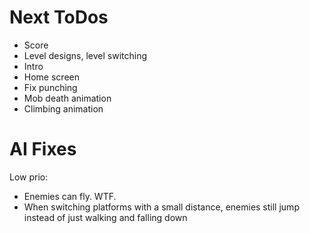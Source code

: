 Next ToDos
==========

* Score
* Level designs, level switching
* Intro
* Home screen
* Fix punching
* Mob death animation
* Climbing animation

AI Fixes
========

Low prio:
* Enemies can fly. WTF.
* When switching platforms with a small distance, enemies still jump instead of just walking and falling down
